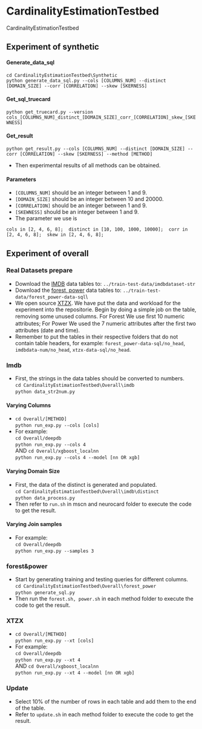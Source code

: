 # CardinalityEstimationTestbed
CardinalityEstimationTestbed

## Experiment of synthetic
#### Generate_data_sql
`cd CardinalityEstimationTestbed\Synthetic`\
`python generate_data_sql.py --cols [COLUMNS_NUM] --distinct [DOMAIN_SIZE] --corr [CORRELATION] --skew [SKERNESS]`
#### Get_sql_truecard
`python get_truecard.py --version cols_[COLUMNS_NUM]_distinct_[DOMAIN_SIZE]_corr_[CORRELATION]_skew_[SKEWNESS]`
#### Get_result
`python get_result.py --cols [COLUMNS_NUM] --distinct [DOMAIN_SIZE] --corr [CORRELATION] --skew [SKERNESS] --method [METHOD]`
- Then experimental results of all methods can be obtained.
#### Parameters
- `[COLUMNS_NUM]` should be an integer between 1 and 9.
- `[DOMAIN_SIZE]` should be an integer between 10 and 20000.
- `[CORRELATION]` should be an integer between 1 and 9.
- `[SKEWNESS]` should be an integer between 1 and 9.
- The parameter we use is

`cols in [2, 4, 6, 8]; 
distinct in [10, 100, 1000, 10000]; 
corr in [2, 4, 6, 8]; 
skew in [2, 4, 6, 8]; `

## Experiment of overall
### Real Datasets prepare
- Download the [IMDB](http://homepages.cwi.nl/~boncz/job/imdb.tgz) data tables to: `../train-test-data/imdbdataset-str`
- Download the [forest, power](http://archive.ics.uci.edu/) data tables to: `../train-test-data/forest_power-data-sql`\
- We open source [XTZX](https://cloud.tsinghua.edu.cn/f/544d200e2081484bab34/). We have put the data and workload for the experiment into the repositorie.
Begin by doing a simple job on the table, removing some unused columns. For Forest We use ﬁrst 10 numeric attributes; For Power We used the 7 numeric attributes after the ﬁrst two attributes (date and time).
- Remember to put the tables in their respective folders that do not contain table headers, for example: `forest_power-data-sql/no_head`, `imdbdata-num/no_head`, `xtzx-data-sql/no_head`.
### Imdb
- First, the strings in the data tables should be converted to numbers.\
`cd CardinalityEstimationTestbed\Overall\imdb`\
`python data_str2num.py`
#### Varying Columns
- `cd Overall/[METHOD]`\
`python run_exp.py --cols [cols]`
- For example: \
`cd Overall/deepdb`\
`python run_exp.py --cols 4`\
AND
`cd Overall/xgboost_localnn`\
`python run_exp.py --cols 4 --model [nn OR xgb]`
#### Varying Domain Size
- First, the data of the distinct is generated and populated.\
`cd CardinalityEstimationTestbed\Overall\imdb\distinct`\
`python data_process.py`
- Then refer to `run.sh` in mscn and neurocard folder to execute the code to get the result.

#### Varying Join samples
- For example: \
`cd Overall/deepdb`\
`python run_exp.py --samples 3`

### forest&power
- Start by generating training and testing queries for different columns.\
`cd CardinalityEstimationTestbed\Overall\forest_power`\
`python generate_sql.py`
- Then run the `forest.sh, power.sh` in each method folder to execute the code to get the result.

### XTZX
- `cd Overall/[METHOD]`\
`python run_exp.py --xt [cols]`
- For example: \
`cd Overall/deepdb`\
`python run_exp.py --xt 4`\
AND
`cd Overall/xgboost_localnn`\
`python run_exp.py --xt 4 --model [nn OR xgb]`

### Update
- Select 10% of the number of rows in each table and add them to the end of the table.
- Refer to `update.sh` in each method folder to execute the code to get the result.
